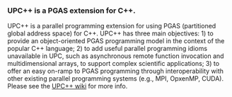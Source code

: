 ### UPC\+\+ is a PGAS extension for C\+\+. ###

UPC++ is a parallel programming extension for using PGAS (partitioned global address space) for C++. UPC++ has three main objectives: 1) to provide an object-oriented PGAS programming model in the context of the popular C++ language; 2) to add useful parallel programming idioms unavailable in UPC, such as asynchronous remote function invocation and multidimensional arrays, to support complex scientific applications; 3) to offer an easy on-ramp to PGAS programming through interoperability with other existing parallel programming systems (e.g., MPI, OpxenMP, CUDA).  Please see the [UPC++ wiki](https://bitbucket.org/upcxx/upcxx/wiki) for more info.